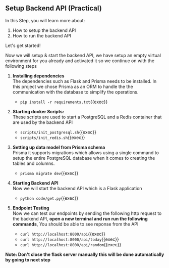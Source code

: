 ## Setup Backend API (Practical)

In this Step, you will learn more about:

1. How to setup the backend API
2. How to run the backend API

Let's get started!

Now we will setup & start the backend API, we have setup an empty virtual environment for you already and activated it so we continue on with the following steps 

1. **Installing dependencies** <br/>
The dependencies such as Flask and Prisma needs to be installed. In this project we chose Prisma as an ORM to handle the the communication with the database to simplify the operations.
	-  `pip install -r requirements.txt`{{exec}}

2. **Starting docker Scripts:** <br/>
These scripts are used to start a PostgreSQL and a Redis container that are used by the backend API
	- `scripts/init_postgresql.sh`{{exec}}
	- `scripts/init_redis.sh`{{exec}}

3. **Setting up data model from Prisma schema** <br/>
Prisma it supports migrations which allows using a single command to setup the entire PostgreSQL database when it comes to creating the tables and columns.
	-   `prisma migrate dev`{{exec}}

4. **Starting Backend API**<br/>
Now we will start the backend API which is a Flask application 
	-   `python code/get.py`{{exec}}

5. **Endpoint Testing** <br/>
Now we can test our endpoints by sending the following http request to the backend API, **open a new terminal and run run the following commands**, You should be able to see reponse from the API

	- `curl http://localhost:8000/api`{{exec}}
	- `curl http://localhost:8000/api/today`{{exec}}
	- `curl http://localhost:8000/api/random`{{exec}}

**Note: Don't close the flask server manually this will be done automatically by going to next step**